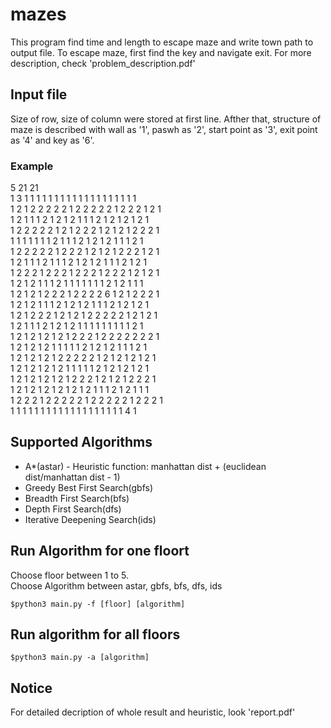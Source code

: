 # mazes

This program find time and length to escape maze and write town path to output file.
To escape maze, first find the key and navigate exit.
For more description, check 'problem_description.pdf'

## Input file
Size of row, size of column were stored at first line.
Afther that, structure of maze is described with wall as '1', paswh as '2', start point as '3', exit point as '4' and key as '6'.  

### Example
5 21 21  
1 3 1 1 1 1 1 1 1 1 1 1 1 1 1 1 1 1 1 1 1  
1 2 1 2 2 2 2 2 1 2 2 2 2 2 1 2 2 2 1 2 1  
1 2 1 1 1 2 1 2 1 2 1 1 1 2 1 2 1 2 1 2 1  
1 2 2 2 2 2 1 2 1 2 2 2 1 2 1 2 1 2 2 2 1  
1 1 1 1 1 1 1 2 1 1 1 2 1 2 1 2 1 1 1 2 1  
1 2 2 2 2 2 1 2 2 2 1 2 1 2 1 2 2 2 1 2 1  
1 2 1 1 1 2 1 1 1 2 1 2 1 2 1 1 1 2 1 2 1  
1 2 2 2 1 2 2 2 1 2 2 2 1 2 2 2 1 2 1 2 1  
1 2 1 2 1 1 1 2 1 1 1 1 1 1 1 2 1 2 1 1 1  
1 2 1 2 1 2 2 2 1 2 2 2 2 6 1 2 1 2 2 2 1  
1 2 1 2 1 1 1 2 1 2 1 2 1 1 1 2 1 2 1 2 1  
1 2 1 2 2 2 1 2 1 2 1 2 2 2 2 2 1 2 1 2 1  
1 2 1 1 1 2 1 2 1 2 1 1 1 1 1 1 1 1 1 2 1  
1 2 1 2 1 2 1 2 1 2 2 2 1 2 2 2 2 2 2 2 1  
1 2 1 2 1 2 1 1 1 1 1 2 1 2 1 2 1 1 1 2 1  
1 2 1 2 1 2 1 2 2 2 2 2 1 2 1 2 1 2 1 2 1  
1 2 1 2 1 2 1 2 1 1 1 1 1 2 1 2 1 2 1 2 1  
1 2 1 2 1 2 1 2 1 2 2 2 1 2 1 2 1 2 2 2 1  
1 2 1 2 1 2 1 2 1 2 1 2 1 1 1 2 1 2 1 1 1  
1 2 2 2 1 2 2 2 2 2 1 2 2 2 2 2 1 2 2 2 1  
1 1 1 1 1 1 1 1 1 1 1 1 1 1 1 1 1 1 1 4 1  

## Supported Algorithms
* A*(astar) - Heuristic function: manhattan dist + (euclidean dist/manhattan dist - 1)
* Greedy Best First Search(gbfs)
* Breadth First Search(bfs)
* Depth First Search(dfs)
* Iterative Deepening Search(ids)

## Run Algorithm for one floort
Choose floor between 1 to 5.  
Choose Algorithm between astar, gbfs, bfs, dfs, ids  
```
$python3 main.py -f [floor] [algorithm]
```


## Run algorithm for all floors

```
$python3 main.py -a [algorithm]
```

## Notice
For detailed decription of whole result and heuristic, look 'report.pdf'
